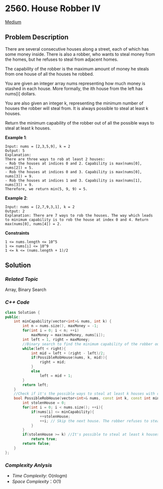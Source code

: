 # 2560. House Robber IV
[Medium](https://leetcode.com/problems/house-robber-iv/description/)

## Problem Description

There are several consecutive houses along a street, each of which has some money inside. There is also a robber, who wants to steal money from the homes, but he refuses to steal from adjacent homes.

The capability of the robber is the maximum amount of money he steals from one house of all the houses he robbed.

You are given an integer array nums representing how much money is stashed in each house. More formally, the ith house from the left has nums[i] dollars.

You are also given an integer k, representing the minimum number of houses the robber will steal from. It is always possible to steal at least k houses.

Return the minimum capability of the robber out of all the possible ways to steal at least k houses.

**Example 1**:
```
Input: nums = [2,3,5,9], k = 2
Output: 5
Explanation: 
There are three ways to rob at least 2 houses:
- Rob the houses at indices 0 and 2. Capability is max(nums[0], nums[2]) = 5.
- Rob the houses at indices 0 and 3. Capability is max(nums[0], nums[3]) = 9.
- Rob the houses at indices 1 and 3. Capability is max(nums[1], nums[3]) = 9.
Therefore, we return min(5, 9, 9) = 5.
```
**Example 2**:
```
Input: nums = [2,7,9,3,1], k = 2
Output: 2
Explanation: There are 7 ways to rob the houses. The way which leads to minimum capability is to rob the house at index 0 and 4. Return max(nums[0], nums[4]) = 2.
```

**Constraints**
```
1 <= nums.length <= 10^5
1 <= nums[i] <= 10^9
1 <= k <= (nums.length + 1)/2
```

## Solution

### _Related Topic_
   Array, Binary Search

### _C++ Code_
```cpp
class Solution {
public:
    int minCapability(vector<int>& nums, int k) {
        int n = nums.size(), maxMoney = -1;
        for(int i = 0; i < n; ++i)
            maxMoney = max(maxMoney, nums[i]);
        int left = 1, right = maxMoney;
        //Binary search to find the minimum capability of the robber out of all the possible ways to steal at least k houses
        while(left < right){
            int mid = left + (right - left)/2;
            if(PossibleRobHouse(nums, k, mid)){
                right = mid;
            }
            else
                left = mid + 1;
        }
        return left;
    }
    //Check if it's the possible ways to steal at least k houses with current minimum capability. 
    bool PossibleRobHouse(vector<int>& nums, const int k, const int minCapability){
        int stolenHouse = 0;
        for(int i = 0; i < nums.size(); ++i){
            if(nums[i] <= minCapability){
                ++stolenHouse;
                ++i; // Skip the next house. The robber refuses to steal from adjacent homes.
            }
        }
        if(stolenHouse >= k) //It's possible to steal at least k houses
            return true;
        return false;
    }
};
```

### _Complexity Anlysis_
- _Time Complexity_: O(nlogm)
- _Space Complexity_：O(1)
